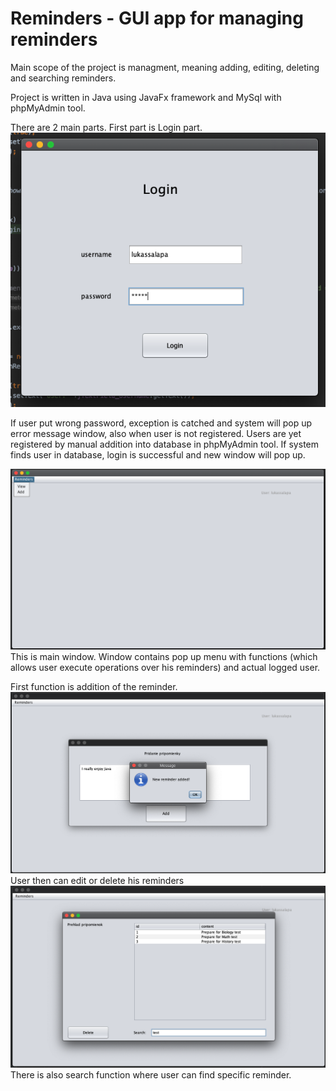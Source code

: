 # Reminders - GUI app for managing reminders

Main scope of the project is managment, meaning adding, editing, deleting and searching reminders.

Project is written in Java using JavaFx framework and MySql with phpMyAdmin tool.

There are 2 main parts. First part is Login part.
![](/Screens/Login.png)

If user put wrong password, exception is catched and system will pop up error message window, also when user is not registered.
Users are yet registered by manual addition into database in phpMyAdmin tool.
If system finds user in database, login is successful and new window will pop up.

![](/Screens/main.png)
This is main window. Window contains pop up menu with functions (which allows user execute operations over his reminders) and
actual logged user.

First function is addition of the reminder.
![](/Screens/Addition.png)
User then can edit or delete his reminders
![](/Screens/Edit.png)
There is also search function where user can find specific reminder.
